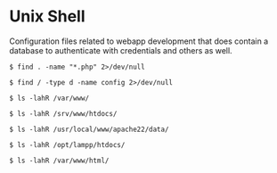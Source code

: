 # Unix Shell

Configuration files related to webapp development that does contain a database to authenticate with credentials and others as well.

`$ find . -name "*.php" 2>/dev/null`

`$ find / -type d -name config 2>/dev/null`

`$ ls -lahR /var/www/`

`$ ls -lahR /srv/www/htdocs/`

`$ ls -lahR /usr/local/www/apache22/data/`

`$ ls -lahR /opt/lampp/htdocs/`

`$ ls -lahR /var/www/html/`